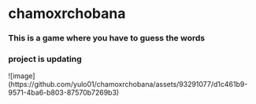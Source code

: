 # chamoxrchobana
<h3>This is a game where you have to guess the words</h3>
<h3>project is updating</h3>
![image](https://github.com/yulo01/chamoxrchobana/assets/93291077/d1c461b9-9571-4ba6-b803-87570b7269b3)
